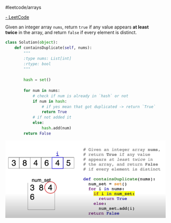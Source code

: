 #leetcode/arrays

[- LeetCode](https://leetcode.com/problems/contains-duplicate/description/)

Given an integer array `nums`, return `true` if any value appears **at least twice** in the array, and return `false` if every element is distinct.

```python
class Solution(object):
    def containsDuplicate(self, nums):
        """
        :type nums: List[int]
        :rtype: bool
        """

        hash = set()
        
        for num in nums:
            # check if num is already in `hash` or not
            if num in hash:
                # if yes mean that got duplicated -> return `True`
                return True
            # if not added it
            else:
                hash.add(num)
        return False
```

![](attachments/20230644-214428.png)
